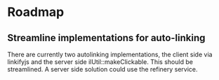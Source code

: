 # Roadmap

## Streamline implementations for auto-linking

There are currently two autolinking implementations, the client side via linkifyjs and the server side ilUtil::makeClickable. This should be streamlined. A server side solution could use the refinery service.